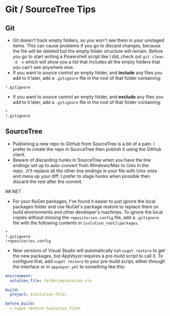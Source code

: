 # Git / SourceTree Tips

## Git
-   Git doesn't track empty folders, so you won't see them in your unstaged items. This can cause problems if you go to discard changes, because the file will be deleted but the empty folder structure will remain. Before you go to start writing a Powershell script like I did, check out `git clean -d -n` which will show you a list that includes all the empty folders that you can't see anywhere else.
-   If you want to source control an empty folder, and **include** any files you add to it later, add a `.gitignore` file in the root of that folder containing:
```
!.gitignore
```
-   If you want to source control an empty folder, and **exclude** any files you add to it later, add a `.gitignore` file in the root of that folder containing:
```
*
!.gitignore
```

## SourceTree
-   Publishing a new repo to GitHub from SourceTree is a bit of a pain. I prefer to create the repo in SourceTree then publish it using the GitHub client.
-   Beware of discarding hunks in SourceTree when you have the line endings set up to auto-convert from Windows/Mac to Unix in the repo...it'll replace all the other line endings in your file with Unix ones and mess up your diff. I prefer to stage hunks when possible then discard the rest after the commit.

##.NET
-   For your NuGet packages, I've found it easier to just ignore the local packages folder and use NuGet's package restore to replace them on build environments and other developer's machines. To ignore the local copies without missing the `repositories.config` file, add a `.gitignore` file with the following contents in `{solution_root}\packages`.
```
*
!.gitignore
!repositories.config
```
-   New versions of Visual Studio will automatically run `nuget restore` to get the new packages, but AppVeyor requires a pre-build script to call it. To configure that, add `nuget restore` to your pre-build script, either through the interface or in `appveyor.yml` to something like this:
```yml
environment:
  solution_file: folder\mysolution.sln

build:
  project: $(solution_file)

before_build:
  - nuget restore %solution_file%
```
